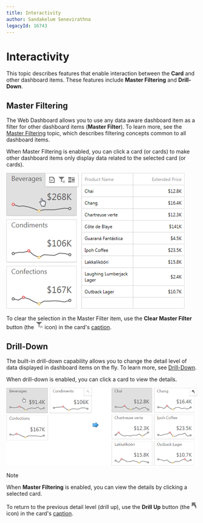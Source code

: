 ```yaml
---
title: Interactivity
author: Sandakelum Senevirathna
legacyId: 16743
---
```

# Interactivity
This topic describes features that enable interaction between the **Card** and other dashboard items. These features include **Master Filtering** and **Drill-Down**.

## Master Filtering
The Web Dashboard allows you to use any data aware dashboard item as a filter for other dashboard items (**Master Filter**). To learn more, see the [Master Filtering](../../data-presentation/master-filtering.md) topic, which describes filtering concepts common to all dashboard items.

When Master Filtering is enabled, you can click a card (or cards) to make other dashboard items only display data related to the selected card (or cards).

![Cards_MasterFiltering_Web](../../../../images/img22505.png)

To clear the selection in the Master Filter item, use the **Clear Master Filter** button (the ![WebViewer_ClearMasterFilterIcon](../../../../images/img22461.png) icon) in the card's [caption](../../data-presentation/dashboard-layout.md).

## Drill-Down
The built-in drill-down capability allows you to change the detail level of data displayed in dashboard items on the fly. To learn more, see [Drill-Down](../../data-presentation/drill-down.md).

When drill-down is enabled, you can click a card to view the details.

![Cards_DrillDown_Web](../../../../images/img22506.png)

> [!NOTE]
> When **Master Filtering** is enabled, you can view the details by clicking a selected card.

To return to the previous detail level (drill up), use the **Drill Up** button (the ![WebViewer_DrillUpIcon](../../../../images/img22464.png) icon) in the card's [caption](../../data-presentation/dashboard-layout.md).